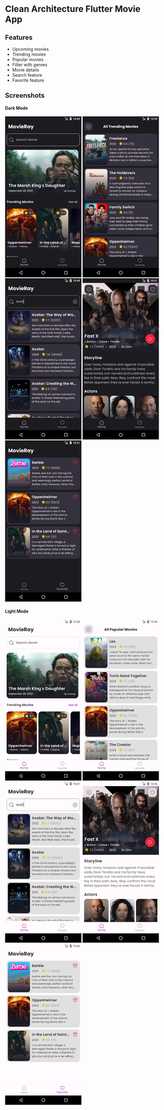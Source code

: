 # Clean Architecture Flutter Movie App

## Features

- Upcoming movies
- Trending movies
- Popular movies
- Filter with genres
- Movie details
- Search feature
- Favorite feature

## Screenshots

#### Dark Mode

<p float="left">
<img src="./screenshot/ss1.png" width="250" />
<img src="./screenshot/ss2.png" width="250" />
<img src="./screenshot/ss3.png" width="250" />
<img src="./screenshot/ss4.png" width="250" />
<img src="./screenshot/ss5.png" width="250" />
</p>

#### Light Mode

<p float="left">
<img src="./screenshot/ss6.png" width="250" />
<img src="./screenshot/ss7.png" width="250" />
<img src="./screenshot/ss8.png" width="250" />
<img src="./screenshot/ss9.png" width="250" />
<img src="./screenshot/ss10.png" width="250" />
</p>
